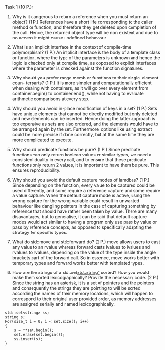 Task 1 (10 P.):

1. Why is it dangerous to return a reference when you must return an object?
(1 P.)
References have a short life corresponding to the caller method or function, and therefore they get deleted upon completion of the call. Hence, the returned object type will be non existent
and due to no access it might cause undefined behaviour.


2. What is an implicit interface in the context of compile-time polymorphism?
(1 P.)
An implicit interface is the body of a template class or function, where the type of the parameters is unknown and hence the logic is checked only at compile time, as opposed to explicit interfaces where
the parameter is checked against the function signatures.


3. Why should you prefer range memb er functions to their single-element coun-
terparts? (1 P.)
It is more simpler and computationally efficient when dealing with containers, as it will go over every element from container.begin() to container.end(), while not having to evaluate arithmetic comparisons at every step.


4. Why should you avoid in-place modification of keys in a set? (1 P.)
Sets have unique elements that cannot be directly modified but only deleted and new elements can be inserted. Hence doing the latter approach is too expensive as sets are also ordered, and the elements would have to be
arranged again by the set. Furthermore, options like using extract could be more precise if done correctly, but at the same time they are more complicated to execute. 


5. Why should predicate functions be pure? (1 P.)
Since predicate functions can only return boolean values or similar types, we need a consistent duality in every call, and to ensure that these predicate functions only return 2 values, it is important
to have them be pure. This ensures reproducibility.


6. Why should you avoid the default capture modes of lamdbas? (1 P.)
Since depending on the function, every value to be captured could be used differently, and some require a reference capture and some require a value capture. When the default capture mode is active,
using the wrong capture for the wrong variable could result in unwanted behaviour like dangling pointers in the case of capturing something by reference that should have rather been taken by value.
There are many disavantages, but to generalise, it can be said that default capture modes would act similar to having a program only use pass by value or pass by reference concepts, as opposed to specifically
adapting the strategy for specific types.


7. What do std::move and std::forward do? (2 P.)
move allows users to cast any value to an rvalue whereas forward casts lvalues to lvalues and rvalues to rvalues, depending on the value of the type inside the angle brackets part of the forward call.
So in essence, move works better with temporary types and forward works better with templated types. 


8. How are the strings of a std::set<std::string*> sorted? How you would
make them sorted lexicographically? Provide the necessary code. (2 P.)
Since the string has an asterisk, it is a set of pointers and the pointers and consequently the strings they are pointing to will be sorted according the names of their memory locations, which will happen to 
correspond to their original user provided order, as memory addresses are assigned serially and named lexicographically.

```
std::set<string> ss;
string s;
For(size_t i = 0; i < set.size(); i++)
{
    s = **set.begin();
    set.erase(set.begin());
    ss.insert(s);
}
```
